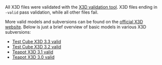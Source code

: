 All X3D files were validated with the [X3D validation tool](https://github.com/JoergHeseler/x3d-validator-for-archivematica). X3D files ending in `-valid` pass validation, while all other files fail.

More valid models and subversions can be found on the [official X3D website](https://www.web3d.org/x3d/content/examples/X3dResources.html#Examples). Below is just a brief overview of basic models in various X3D subversions:

- [Test Cube X3D 3.3 valid](https://www.web3d.org/x3d/content/examples/Basic/Geospatial/Mars.x3d)
- [Test Cube X3D 3.2 valid](https://www.web3d.org/x3d/content/examples/Basic/DistributedInteractiveSimulation/TestCube.x3d)
- [Teapot X3D 3.1 valid](https://www.web3d.org/x3d/content/examples/Basic/CAD/CadTeapot.x3d)
- [Teapot X3D 3.0 valid](https://www.web3d.org/x3d/content/examples/Basic/ExperimentalBinaryCompression/Teapot.x3d)
